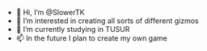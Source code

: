 - 👋 Hi, I’m @SlowerTK
- 👀 I’m interested in creating all sorts of different gizmos
- 🌱 I’m currently studying in TUSUR
- 📫 In the future I plan to create my own game
